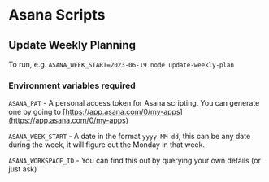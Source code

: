 # Asana Scripts

## Update Weekly Planning

To run, e.g. `ASANA_WEEK_START=2023-06-19 node update-weekly-plan`

### Environment variables required

`ASANA_PAT` - A personal access token for Asana scripting. You can generate one by going to [https://app.asana.com/0/my-apps](https://app.asana.com/0/my-apps)

`ASANA_WEEK_START` - A date in the format `yyyy-MM-dd`, this can be any date during the week, it will figure out the Monday in that week.

`ASANA_WORKSPACE_ID` - You can find this out by querying your own details (or just ask)
